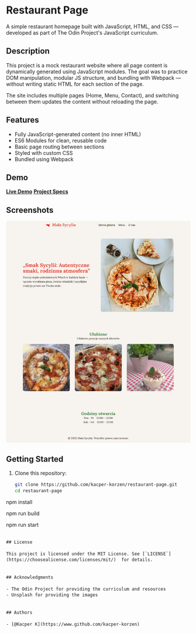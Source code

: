 # Restaurant Page

A simple restaurant homepage built with JavaScript, HTML, and CSS — developed as part of The Odin Project's JavaScript curriculum.

## Description

This project is a mock restaurant website where all page content is dynamically generated using JavaScript modules. The goal was to practice DOM manipulation, modular JS structure, and bundling with Webpack — without writing static HTML for each section of the page.

The site includes multiple pages (Home, Menu, Contact), and switching between them updates the content without reloading the page.

## Features

* Fully JavaScript-generated content (no inner HTML)
* ES6 Modules for clean, reusable code
* Basic page routing between sections
* Styled with custom CSS
* Bundled using Webpack

## Demo

[**Live Demo**](https://kacper-korzen.github.io/restaurant-page/)
[**Project Specs**](https://www.theodinproject.com/lessons/node-path-javascript-restaurant-page#project-solution)

## Screenshots

![Restaurant Homepage Screenshot](./app-img.png)

## Getting Started

1. Clone this repository:
   ```bash
   git clone https://github.com/kacper-korzen/restaurant-page.git
   cd restaurant-page

  npm install

  npm run build

  npm run start
  ```

## License

This project is licensed under the MIT License. See [`LICENSE`](https://choosealicense.com/licenses/mit/)  for details.


## Acknowledgments

- The Odin Project for providing the curriculum and resources
- Unsplash for providing the images


## Authors

- [@Kacper K](https://www.github.com/kacper-korzen)
